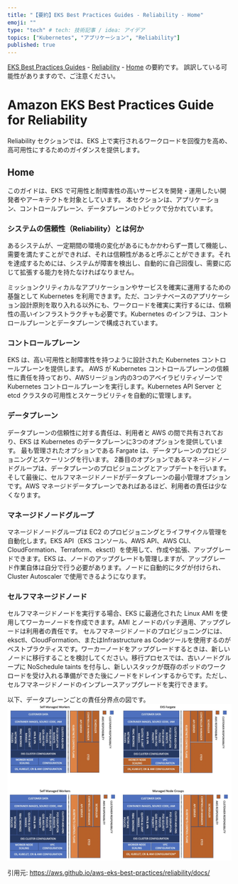 ```yaml
---
title: "【要約】EKS Best Practices Guides - Reliability - Home"
emoji: ""
type: "tech" # tech: 技術記事 / idea: アイデア
topics: ["Kubernetes", "アプリケーション", "Reliability"]
published: true
---
```


[EKS Best Practices Guides](https://aws.github.io/aws-eks-best-practices/) - [Reliability](https://aws.github.io/aws-eks-best-practices/reliability/docs/) - [Home](https://aws.github.io/aws-eks-best-practices/reliability/docs/) の要約です。
誤訳している可能性がありますので、ご注意ください。

# Amazon EKS Best Practices Guide for Reliability

Reliability セクションでは、EKS 上で実行されるワークロードを回復力を高め、高可用性にするためのガイダンスを提供します。

## Home

このガイドは、EKS で可用性と耐障害性の高いサービスを開発・運用したい開発者やアーキテクトを対象としています。
本セクションは、アプリケーション、コントロールプレーン、データプレーンのトピックで分かれています。

### システムの信頼性（Reliability）とは何か

あるシステムが、一定期間の環境の変化があるにもかかわらず一貫して機能し、需要を満たすことができれば、それは信頼性があると呼ぶことができます。それを達成するためには、システムが障害を検出し、自動的に自己回復し、需要に応じて拡張する能力を持たなければなりません。

ミッションクリティカルなアプリケーションやサービスを確実に運用するための基盤として Kubernetes を利用できます。ただ、コンテナベースのアプリケーション設計原則を取り入れる以外にも、ワークロードを確実に実行するには、信頼性の高いインフラストラクチャも必要です。Kubernetes のインフラは、コントロールプレーンとデータプレーンで構成されています。

### コントロールプレーン

EKS は、高い可用性と耐障害性を持つように設計された Kubernetes コントロールプレーンを提供します。
AWS が Kubernetes コントロールプレーンの信頼性に責任を持っており、AWSリージョン内の3つのアベイラビリティゾーンで Kubernetes コントロールプレーンを実行します。Kubernetes API Server と etcd クラスタの可用性とスケーラビリティを自動的に管理します。

### データプレーン

データプレーンの信頼性に対する責任は、利用者と AWS の間で共有されており、EKS は Kubernetes のデータプレーンに3つのオプションを提供しています。
最も管理されたオプションである Fargate は、データプレーンのプロビジョニングとスケーリングを行います。
2番目のオプションであるマネージドノードグループは、データプレーンのプロビジョニングとアップデートを行います。
そして最後に、セルフマネージドノードがデータプレーンの最小管理オプションです。AWS マネージドデータプレーンであればあるほど、利用者の責任は少なくなります。

### マネージドノードグループ

マネージドノードグループは EC2 のプロビジョニングとライフサイクル管理を自動化します。EKS API（EKS コンソール、AWS API、AWS CLI、CloudFormation、Terraform、eksctl）を使用して、作成や拡張、アップグレードできます。EKS は、ノードのアップグレードも管理しますが、アップグレード作業自体は自分で行う必要があります。ノードに自動的にタグが付けられ、Cluster Autoscaler で使用できるようになります。

### セルフマネージドノード

セルフマネージドノードを実行する場合、EKS に最適化された Linux AMI を使用してワーカーノードを作成できます。AMI とノードのパッチ適用、アップグレードは利用者の責任です。
セルフマネージドノードのプロビジョニングには、eksctl、CloudFormation、またはInfrastructure as Codeツールを使用するのがベストプラクティスです。ワーカーノードをアップグレードするときは、新しいノードに移行することを検討してください。移行プロセスでは、古いノードグループに NoSchedule taints を付与し、新しいスタックが既存のポッドのワークロードを受け入れる準備ができた後にノードをドレインするからです。ただし、セルフマネージドノードのインプレースアップグレードを実行できます。

以下、データプレーンごとの責任分界点の図です。
![responsibility_map](/images/eks-best-practice/reliability/responsibility_map.png)

引用元: https://aws.github.io/aws-eks-best-practices/reliability/docs/
